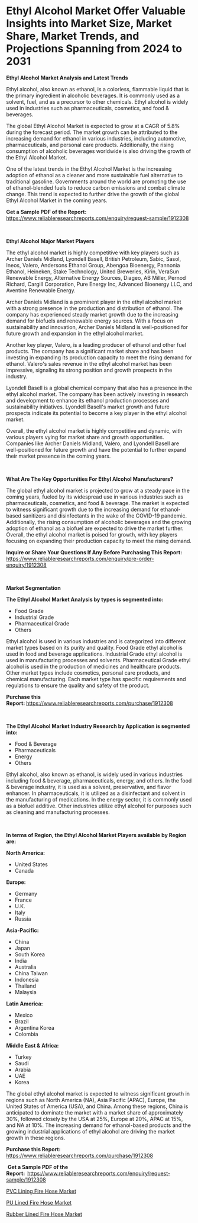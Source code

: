 <p><h1>Ethyl Alcohol Market Offer Valuable Insights into Market Size, Market Share, Market Trends, and Projections Spanning from 2024 to 2031</h1></p><p><strong>Ethyl Alcohol Market Analysis and Latest Trends</strong></p>
<p><p>Ethyl alcohol, also known as ethanol, is a colorless, flammable liquid that is the primary ingredient in alcoholic beverages. It is commonly used as a solvent, fuel, and as a precursor to other chemicals. Ethyl alcohol is widely used in industries such as pharmaceuticals, cosmetics, and food & beverages.</p><p>The global Ethyl Alcohol Market is expected to grow at a CAGR of 5.8% during the forecast period. The market growth can be attributed to the increasing demand for ethanol in various industries, including automotive, pharmaceuticals, and personal care products. Additionally, the rising consumption of alcoholic beverages worldwide is also driving the growth of the Ethyl Alcohol Market.</p><p>One of the latest trends in the Ethyl Alcohol Market is the increasing adoption of ethanol as a cleaner and more sustainable fuel alternative to traditional gasoline. Governments around the world are promoting the use of ethanol-blended fuels to reduce carbon emissions and combat climate change. This trend is expected to further drive the growth of the global Ethyl Alcohol Market in the coming years.</p></p>
<p><strong>Get a Sample PDF of the Report:&nbsp;</strong> <a href="https://www.reliableresearchreports.com/enquiry/request-sample/1912308">https://www.reliableresearchreports.com/enquiry/request-sample/1912308</a></p>
<p>&nbsp;</p>
<p><strong>Ethyl Alcohol Major Market Players</strong></p>
<p><p>The ethyl alcohol market is highly competitive with key players such as Archer Daniels Midland, Lyondell Basell, British Petroleum, Sabic, Sasol, Ineos, Valero, Andersons Ethanol Group, Abengoa Bioenergy, Pannonia Ethanol, Heineken, Stake Technology, United Breweries, Kirin, VeraSun Renewable Energy, Alternative Energy Sources, Diageo, AB Miller, Pernod Richard, Cargill Corporation, Pure Energy Inc, Advanced Bioenergy LLC, and Aventine Renewable Energy.</p><p>Archer Daniels Midland is a prominent player in the ethyl alcohol market with a strong presence in the production and distribution of ethanol. The company has experienced steady market growth due to the increasing demand for biofuels and renewable energy sources. With a focus on sustainability and innovation, Archer Daniels Midland is well-positioned for future growth and expansion in the ethyl alcohol market.</p><p>Another key player, Valero, is a leading producer of ethanol and other fuel products. The company has a significant market share and has been investing in expanding its production capacity to meet the rising demand for ethanol. Valero's sales revenue in the ethyl alcohol market has been impressive, signaling its strong position and growth prospects in the industry.</p><p>Lyondell Basell is a global chemical company that also has a presence in the ethyl alcohol market. The company has been actively investing in research and development to enhance its ethanol production processes and sustainability initiatives. Lyondell Basell's market growth and future prospects indicate its potential to become a key player in the ethyl alcohol market.</p><p>Overall, the ethyl alcohol market is highly competitive and dynamic, with various players vying for market share and growth opportunities. Companies like Archer Daniels Midland, Valero, and Lyondell Basell are well-positioned for future growth and have the potential to further expand their market presence in the coming years.</p></p>
<p>&nbsp;</p>
<p><strong>What Are The Key Opportunities For Ethyl Alcohol Manufacturers?</strong></p>
<p><p>The global ethyl alcohol market is projected to grow at a steady pace in the coming years, fueled by its widespread use in various industries such as pharmaceuticals, cosmetics, and food & beverage. The market is expected to witness significant growth due to the increasing demand for ethanol-based sanitizers and disinfectants in the wake of the COVID-19 pandemic. Additionally, the rising consumption of alcoholic beverages and the growing adoption of ethanol as a biofuel are expected to drive the market further. Overall, the ethyl alcohol market is poised for growth, with key players focusing on expanding their production capacity to meet the rising demand.</p></p>
<p><strong>Inquire or Share Your Questions If Any Before Purchasing This Report:</strong> <a href="https://www.reliableresearchreports.com/enquiry/pre-order-enquiry/1912308">https://www.reliableresearchreports.com/enquiry/pre-order-enquiry/1912308</a></p>
<p>&nbsp;</p>
<p><strong>Market Segmentation</strong></p>
<p><strong>The Ethyl Alcohol Market Analysis by types is segmented into:</strong></p>
<p><ul><li>Food Grade</li><li>Industrial Grade</li><li>Pharmaceutical Grade</li><li>Others</li></ul></p>
<p><p>Ethyl alcohol is used in various industries and is categorized into different market types based on its purity and quality. Food Grade ethyl alcohol is used in food and beverage applications. Industrial Grade ethyl alcohol is used in manufacturing processes and solvents. Pharmaceutical Grade ethyl alcohol is used in the production of medicines and healthcare products. Other market types include cosmetics, personal care products, and chemical manufacturing. Each market type has specific requirements and regulations to ensure the quality and safety of the product.</p></p>
<p><strong>Purchase this Report:&nbsp;</strong><a href="https://www.reliableresearchreports.com/purchase/1912308">https://www.reliableresearchreports.com/purchase/1912308</a></p>
<p>&nbsp;</p>
<p><strong>The Ethyl Alcohol Market Industry Research by Application is segmented into:</strong></p>
<p><ul><li>Food & Beverage</li><li>Pharmaceuticals</li><li>Energy</li><li>Others</li></ul></p>
<p><p>Ethyl alcohol, also known as ethanol, is widely used in various industries including food & beverage, pharmaceuticals, energy, and others. In the food & beverage industry, it is used as a solvent, preservative, and flavor enhancer. In pharmaceuticals, it is utilized as a disinfectant and solvent in the manufacturing of medications. In the energy sector, it is commonly used as a biofuel additive. Other industries utilize ethyl alcohol for purposes such as cleaning and manufacturing processes.</p></p>
<p>&nbsp;</p>
<p><strong>In terms of Region, the Ethyl Alcohol Market Players available by Region are:</strong></p>
<p>
    <p> <strong> North America: </strong>
        <ul>
            <li>United States</li>
            <li>Canada</li>
        </ul>
        </p> 
    <p> <strong> Europe: </strong>
        <ul>
            <li>Germany</li>
            <li>France</li>
            <li>U.K.</li>
            <li>Italy</li>
            <li>Russia</li>
        </ul>
        </p> 
    <p> <strong> Asia-Pacific: </strong>
        <ul>
            <li>China</li>
            <li>Japan</li>
            <li>South Korea</li>
            <li>India</li>
            <li>Australia</li>
            <li>China Taiwan</li>
            <li>Indonesia</li>
            <li>Thailand</li>
            <li>Malaysia</li>
        </ul>
        </p> 
    <p> <strong> Latin America: </strong>
        <ul>
            <li>Mexico</li>
            <li>Brazil</li>
            <li>Argentina Korea</li>
            <li>Colombia</li>
        </ul>
        </p> 
    <p> <strong> Middle East & Africa: </strong>
        <ul>
            <li>Turkey</li>
            <li>Saudi</li>
            <li>Arabia</li>
            <li>UAE</li>
            <li>Korea</li>
        </ul>
    </p>
    </p>
<p><p>The global ethyl alcohol market is expected to witness significant growth in regions such as North America (NA), Asia Pacific (APAC), Europe, the United States of America (USA), and China. Among these regions, China is anticipated to dominate the market with a market share of approximately 30%, followed closely by the USA at 25%, Europe at 20%, APAC at 15%, and NA at 10%. The increasing demand for ethanol-based products and the growing industrial applications of ethyl alcohol are driving the market growth in these regions.</p></p>
<p><strong>Purchase this Report: </strong><a href="https://www.reliableresearchreports.com/purchase/1912308">https://www.reliableresearchreports.com/purchase/1912308</a></p>
<p>&nbsp;<strong>Get a Sample PDF of the Report:&nbsp;&nbsp;</strong><a href="https://www.reliableresearchreports.com/enquiry/request-sample/1912308">https://www.reliableresearchreports.com/enquiry/request-sample/1912308</a></p>
<p><strong></strong></p>
<p><p><a href="https://view.publitas.com/reportprime-1/pvc-lining-fire-hose-market-size-share-trends-analysis-report-by-application-regional-outlook-competitive-strategies-and-segment-forecasts-2023-2030/">PVC Lining Fire Hose Market</a></p><p><a href="https://view.publitas.com/reportprime-1/pu-lined-fire-hose-market-with-the-goal-of-estimating-the-market-size-and-future-growth-potential-of-various-market-segments-based-on-component-applications-end-user-and-region/">PU Lined Fire Hose Market</a></p><p><a href="https://view.publitas.com/reportprime-1/rubber-lined-fire-hose-market-provides-detailed-segmentation-of-this-market-based-on-type-application-and-region-and-forecast-for-the-period-from-2023-2030/">Rubber Lined Fire Hose Market</a></p></p>